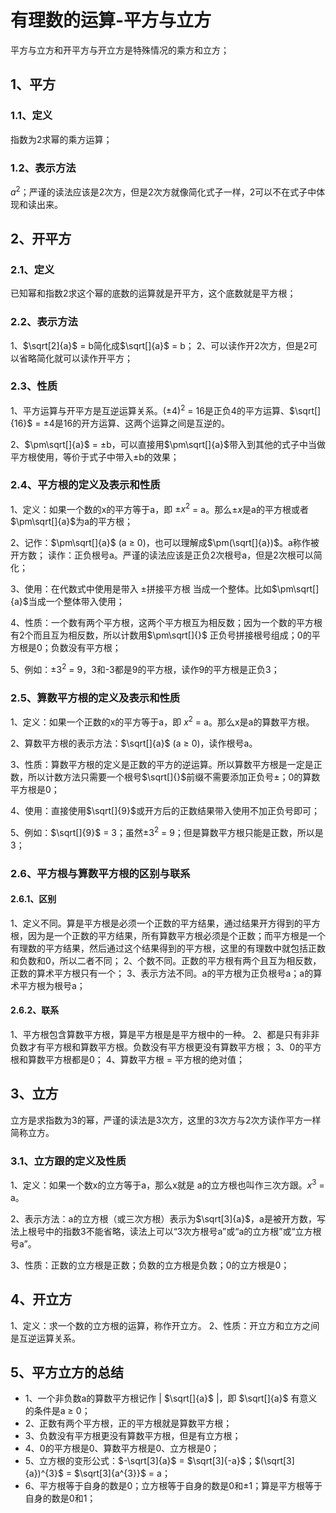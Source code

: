 # 有理数的运算-平方与立方
平方与立方和开平方与开立方是特殊情况的乘方和立方；

## 1、平方
### 1.1、定义
指数为2求幂的乘方运算；

### 1.2、表示方法
$a^{2}$；严谨的读法应该是2次方，但是2次方就像简化式子一样，2可以不在式子中体现和读出来。

## 2、开平方
### 2.1、定义
已知幂和指数2求这个幂的底数的运算就是开平方，这个底数就是平方根；

### 2.2、表示方法
1、$\sqrt[2]{a}$ = b简化成$\sqrt[]{a}$ = b；
2、可以读作开2次方，但是2可以省略简化就可以读作开平方；

### 2.3、性质
1、平方运算与开平方是互逆运算关系。$(\pm4)^{2}$ = 16是正负4的平方运算、$\sqrt[]{16}$ = $\pm4$是16的开方运算、这两个运算之间是互逆的。

2、$\pm\sqrt[]{a}$ = $\pm$b，可以直接用$\pm\sqrt[]{a}$带入到其他的式子中当做平方根使用，等价于式子中带入$\pm$b的效果；

### 2.4、平方根的定义及表示和性质
1、定义：如果一个数的x的平方等于a，即 $\pm x^{2}$ = a。那么$\pm x$是a的平方根或者$\pm\sqrt[]{a}$为a的平方根；

2、记作：$\pm\sqrt[]{a}$ (a $\geqslant$ 0)，也可以理解成$\pm(\sqrt[]{a})$。a称作被开方数；
读作：正负根号a。严谨的读法应该是正负2次根号a，但是2次根可以简化；

3、使用：在代数式中使用是带入 $\pm$拼接平方根 当成一个整体。比如$\pm\sqrt[]{a}$当成一个整体带入使用；

4、性质：一个数有两个平方根，这两个平方根互为相反数；因为一个数的平方根有2个而且互为相反数，所以计数用$\pm\sqrt[]{}$ 正负号拼接根号组成；0的平方根是0；负数没有平方根；

5、例如：$\pm3^{2}$ = 9，3和-3都是9的平方根，读作9的平方根是正负3；

### 2.5、算数平方根的定义及表示和性质
1、定义：如果一个正数的x的平方等于a，即 $x^{2}$ = a。那么x是a的算数平方根。

2、算数平方根的表示方法：$\sqrt[]{a}$ (a $\geqslant$ 0)，读作根号a。

3、性质：算数平方根的定义是正数的平方的逆运算。所以算数平方根是一定是正数，所以计数方法只需要一个根号$\sqrt[]{}$前缀不需要添加正负号$\pm$；0的算数平方根是0；

4、使用：直接使用$\sqrt[]{9}$或开方后的正数结果带入使用不加正负号即可；

5、例如：$\sqrt[]{9}$ = 3；虽然$\pm3^{2}$ = 9；但是算数平方根只能是正数，所以是3；

### 2.6、平方根与算数平方根的区别与联系
#### 2.6.1、区别
1、定义不同。算是平方根是必须一个正数的平方结果，通过结果开方得到的平方根，因为是一个正数的平方结果，所有算数平方根必须是个正数；而平方根是一个有理数的平方结果，然后通过这个结果得到的平方根，这里的有理数中就包括正数和负数和0，所以二者不同；
2、个数不同。正数的平方根有两个且互为相反数，正数的算术平方根只有一个；
3、表示方法不同。a的平方根为正负根号a；a的算术平方根为根号a；
#### 2.6.2、联系
1、平方根包含算数平方根，算是平方根是是平方根中的一种。
2、都是只有非非负数才有平方根和算数平方根。负数没有平方根更没有算数平方根；
3、0的平方根和算数平方根都是0；
4、算数平方根 = 平方根的绝对值；

## 3、立方
立方是求指数为3的幂，严谨的读法是3次方，这里的3次方与2次方读作平方一样简称立方。

### 3.1、立方跟的定义及性质
1、定义：如果一个数x的立方等于a，那么x就是
a的立方根也叫作三次方跟。$x^{3}$ = a。

2、表示方法：a的立方根（或三次方根）表示为$\sqrt[3]{a}$，a是被开方数，写法上根号中的指数3不能省略，读法上可以“3次方根号a”或“a的立方根”或“立方根号a”。

3、性质：正数的立方根是正数；负数的立方根是负数；0的立方根是0；

## 4、开立方
1、定义：求一个数的立方根的运算，称作开立方。
2、性质：开立方和立方之间是互逆运算关系。


## 5、平方立方的总结
- 1、一个非负数a的算数平方根记作 | $\sqrt[]{a}$ |，即 $\sqrt[]{a}$ 有意义的条件是a $\geqslant$ 0；
- 2、正数有两个平方根，正的平方根就是算数平方根；
- 3、负数没有平方根更没有算数平方根，但是有立方根；
- 4、0的平方根是0、算数平方根是0、立方根是0；
- 5、立方根的变形公式：$-\sqrt[3]{a}$ = $\sqrt[3]{-a}$；$(\sqrt[3]{a})^{3}$ = $\sqrt[3]{a^{3}}$ = a；
- 6、平方根等于自身的数是0；立方根等于自身的数是0和$\pm1$；算是平方根等于自身的数是0和1；

